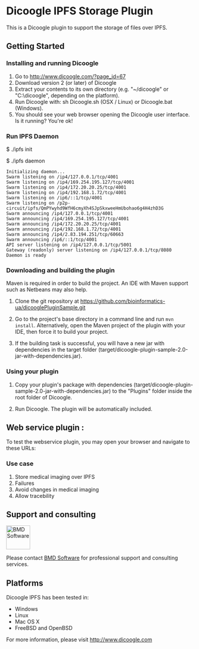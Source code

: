 Dicoogle IPFS Storage Plugin 
========================

This is a Dicoogle plugin to support the storage of files over IPFS. 

Getting Started
---------------

### Installing and running Dicoogle

1. Go to http://www.dicoogle.com/?page_id=67
2. Download version 2 (or later) of Dicoogle
3. Extract your contents to its own directory (e.g. "~/dicoogle" or "C:\dicoogle", depending on the platform).
4. Run Dicoogle with: sh Dicoogle.sh (OSX / Linux) or Dicoogle.bat (Windows).
5. You should see your web browser opening the Dicoogle user interface. Is it running? You're ok!


### Run IPFS Daemon 


$ ./ipfs init

$ ./ipfs daemon


```
Initializing daemon...
Swarm listening on /ip4/127.0.0.1/tcp/4001
Swarm listening on /ip4/169.254.195.127/tcp/4001
Swarm listening on /ip4/172.20.20.25/tcp/4001
Swarm listening on /ip4/192.168.1.72/tcp/4001
Swarm listening on /ip6/::1/tcp/4001
Swarm listening on /p2p-circuit/ipfs/QmPYwyhd9WfH6cmyXh4SJpSkxweeHmUbohao6g4H4zhD3G
Swarm announcing /ip4/127.0.0.1/tcp/4001
Swarm announcing /ip4/169.254.195.127/tcp/4001
Swarm announcing /ip4/172.20.20.25/tcp/4001
Swarm announcing /ip4/192.168.1.72/tcp/4001
Swarm announcing /ip4/2.83.194.251/tcp/60663
Swarm announcing /ip6/::1/tcp/4001
API server listening on /ip4/127.0.0.1/tcp/5001
Gateway (readonly) server listening on /ip4/127.0.0.1/tcp/8080
Daemon is ready
``` 


### Downloading and building the plugin

Maven is required in order to build the project. An IDE with Maven support such as Netbeans may also help.

1. Clone the git repository at https://github.com/bioinformatics-ua/dicooglePluginSample.git

2. Go to the project's base directory in a command line and run `mvn install`. Alternatively, open
   the Maven project of the plugin with your IDE, then force it to build your project.

3. If the building task is successful, you will have a new jar with dependencies in the target
   folder (target/dicoogle-plugin-sample-2.0-jar-with-dependencies.jar).


### Using your plugin

1. Copy your plugin's package with dependencies (target/dicoogle-plugin-sample-2.0-jar-with-dependencies.jar)
   to the "Plugins" folder inside the root folder of Dicoogle.

2. Run Dicoogle. The plugin will be automatically included.


Web service plugin : 
--------------------------------------

To test the webservice plugin, you may open your browser and navigate to these URLs:


### Use case

1) Store medical imaging over IPFS
2) Failures
3) Avoid changes in medical imaging 
4) Allow tracebility 


## Support and consulting
[<img src="https://raw.githubusercontent.com/wiki/BMDSoftware/dicoogle/images/bmd.png" height="64" alt="BMD Software">](https://www.bmd-software.com)

Please contact [BMD Software](https://www.bmd-software.com) for professional support and consulting services.



Platforms
----------

Dicoogle IPFS has been tested in:

- Windows
- Linux
- Mac OS X
- FreeBSD and OpenBSD

For more information, please visit http://www.dicoogle.com

